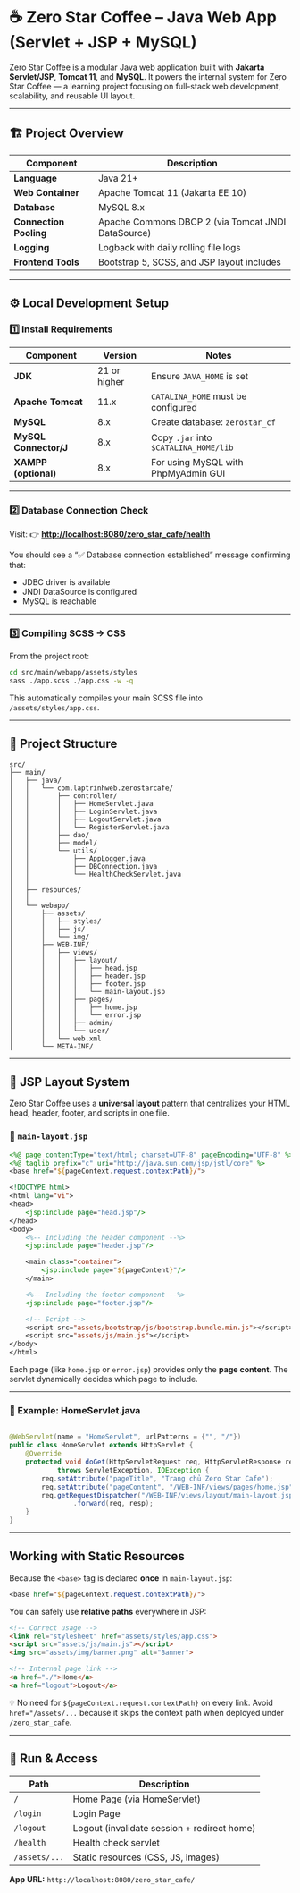 # ☕ Zero Star Coffee – Java Web App (Servlet + JSP + MySQL)

Zero Star Coffee is a modular Java web application built with **Jakarta Servlet/JSP**, **Tomcat 11**, and **MySQL**.
It powers the internal system for Zero Star Coffee — a learning project focusing on full-stack web development,
scalability, and reusable UI layout.

---

## 🏗️ Project Overview

| Component              | Description                                        |
|------------------------|----------------------------------------------------|
| **Language**           | Java 21+                                           |
| **Web Container**      | Apache Tomcat 11 (Jakarta EE 10)                   |
| **Database**           | MySQL 8.x                                          |
| **Connection Pooling** | Apache Commons DBCP 2 (via Tomcat JNDI DataSource) |
| **Logging**            | Logback with daily rolling file logs               |
| **Frontend Tools**     | Bootstrap 5, SCSS, and JSP layout includes         |

---

## ⚙️ Local Development Setup

### 1️⃣ Install Requirements

| Component             | Version      | Notes                                 |
|-----------------------|--------------|---------------------------------------|
| **JDK**               | 21 or higher | Ensure `JAVA_HOME` is set             |
| **Apache Tomcat**     | 11.x         | `CATALINA_HOME` must be configured    |
| **MySQL**             | 8.x          | Create database: `zerostar_cf`        |
| **MySQL Connector/J** | 8.x          | Copy `.jar` into `$CATALINA_HOME/lib` |
| **XAMPP (optional)**  | 8.x          | For using MySQL with PhpMyAdmin GUI   |

---

### 2️⃣ Database Connection Check

Visit:
👉 **[http://localhost:8080/zero_star_cafe/health](http://localhost:8080/zero_star_cafe/health)**

You should see a “✅ Database connection established” message confirming that:

* JDBC driver is available
* JNDI DataSource is configured
* MySQL is reachable

---

### 3️⃣ Compiling SCSS → CSS

From the project root:

```bash
cd src/main/webapp/assets/styles
sass ./app.scss ./app.css -w -q
```

This automatically compiles your main SCSS file into `/assets/styles/app.css`.

---

## 🧱 Project Structure

```
src/
├── main/
│   ├── java/
│   │   └── com.laptrinhweb.zerostarcafe/
│   │       ├── controller/
│   │       │   ├── HomeServlet.java
│   │       │   ├── LoginServlet.java
│   │       │   ├── LogoutServlet.java
│   │       │   └── RegisterServlet.java
│   │       ├── dao/
│   │       ├── model/
│   │       └── utils/
│   │           ├── AppLogger.java
│   │           ├── DBConnection.java
│   │           └── HealthCheckServlet.java
│   │
│   ├── resources/
│   │
│   └── webapp/
│       ├── assets/
│       │   ├── styles/
│       │   ├── js/
│       │   └── img/
│       ├── WEB-INF/
│       │   ├── views/
│       │   │   ├── layout/
│       │   │   │   ├── head.jsp
│       │   │   │   ├── header.jsp
│       │   │   │   ├── footer.jsp
│       │   │   │   └── main-layout.jsp
│       │   │   ├── pages/
│       │   │   │   ├── home.jsp
│       │   │   │   └── error.jsp
│       │   │   ├── admin/
│       │   │   └── user/
│       │   └── web.xml
│       └── META-INF/
```

---

## 🧩 JSP Layout System

Zero Star Coffee uses a **universal layout** pattern that centralizes your HTML head, header, footer, and scripts in one
file.

### 🧠 `main-layout.jsp`

```jsp
<%@ page contentType="text/html; charset=UTF-8" pageEncoding="UTF-8" %>
<%@ taglib prefix="c" uri="http://java.sun.com/jsp/jstl/core" %>
<base href="${pageContext.request.contextPath}/">

<!DOCTYPE html>
<html lang="vi">
<head>
    <jsp:include page="head.jsp"/>
</head>
<body>
    <%-- Including the header component --%>
    <jsp:include page="header.jsp"/>

    <main class="container">
        <jsp:include page="${pageContent}"/>
    </main>

    <%-- Including the footer component --%>
    <jsp:include page="footer.jsp"/>

    <!-- Script -->
    <script src="assets/bootstrap/js/bootstrap.bundle.min.js"></script>
    <script src="assets/js/main.js"></script>
</body>
</html>
```

Each page (like `home.jsp` or `error.jsp`) provides only the **page content**.
The servlet dynamically decides which page to include.

---

### 🧭 Example: HomeServlet.java

```java

@WebServlet(name = "HomeServlet", urlPatterns = {"", "/"})
public class HomeServlet extends HttpServlet {
    @Override
    protected void doGet(HttpServletRequest req, HttpServletResponse resp)
            throws ServletException, IOException {
        req.setAttribute("pageTitle", "Trang chủ Zero Star Cafe");
        req.setAttribute("pageContent", "/WEB-INF/views/pages/home.jsp");
        req.getRequestDispatcher("/WEB-INF/views/layout/main-layout.jsp")
                .forward(req, resp);
    }
}
```

---

## Working with Static Resources

Because the `<base>` tag is declared **once** in `main-layout.jsp`:

```jsp
<base href="${pageContext.request.contextPath}/">
```

You can safely use **relative paths** everywhere in JSP:

```html
<!-- Correct usage -->
<link rel="stylesheet" href="assets/styles/app.css">
<script src="assets/js/main.js"></script>
<img src="assets/img/banner.png" alt="Banner">

<!-- Internal page link -->
<a href="./">Home</a>
<a href="logout">Logout</a>
```

💡 No need for `${pageContext.request.contextPath}` on every link.
Avoid `href="/assets/...` because it skips the context path when deployed under `/zero_star_cafe`.

---

## 🚀 Run & Access

| Path          | Description                                 |
|---------------|---------------------------------------------|
| `/`           | Home Page (via HomeServlet)                 |
| `/login`      | Login Page                                  |
| `/logout`     | Logout (invalidate session + redirect home) |
| `/health`     | Health check servlet                        |
| `/assets/...` | Static resources (CSS, JS, images)          |

**App URL:**
`http://localhost:8080/zero_star_cafe/`
